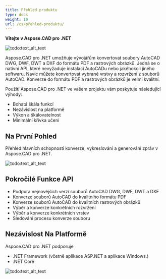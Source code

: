 ```yaml
---
title: Přehled produktu
type: docs
weight: 10
url: /cs/přehled-produktu/
---
```


**Vítejte v Aspose.CAD pro .NET**

![todo:text_alt_text](přehled-produktu_1)

Aspose.CAD pro .NET umožňuje vývojářům konvertovat soubory AutoCAD DWG, DWF, DWT a DXF do formátu PDF a rastrových obrázků. Jedná se o nativní API, které nevyžaduje instalaci AutoCADu nebo jakéhokoli jiného softwaru. Navíc můžete konvertovat vybrané vrstvy a rozvržení z souborů AutoCAD. Konverze do formátu PDF a rastrových obrázků je velmi kvalitní.

Použití Aspose.CAD pro .NET ve vašem projektu vám poskytuje následující výhody:

- Bohatá škála funkcí
- Nezávislost na platformě
- Výkon a škálovatelnost
- Minimální křivka učení

## **Na První Pohled**
Přehled hlavních schopností konverze, vykreslování a generování zpráv v Aspose.CAD pro .NET.

![todo:text_alt_text](/_assets/přehled-produktu_2.png)

## **Pokročilé Funkce API**
- Podpora nejnovějších verzí souborů AutoCAD DWG, DWF, DWT a DXF
- Konverze souborů AutoCAD do kvalitního formátu PDF
- Konverze souborů AutoCAD do kvalitních rastrových obrázků
- Výběr a konverze konkrétních rozvržení
- Výběr a konverze konkrétních vrstev
- Sledování procesu konverze souboru

## **Nezávislost Na Platformě**
Aspose.CAD pro .NET podporuje

- .NET Framework (včetně aplikace ASP.NET a aplikace Windows.)
- .NET Core

![todo:text_alt_text](/_assets/přehled-produktu_3.png)
